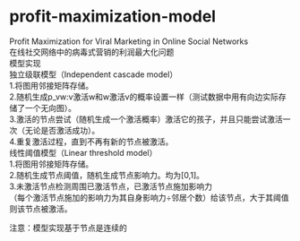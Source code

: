 # profit-maximization-model
Profit Maximization for Viral Marketing in Online Social Networks  
在线社交网络中的病毒式营销的利润最大化问题  
模型实现   
  独立级联模型（Independent cascade model）  
    1.将图用邻接矩阵存储。  
    2.随机生成p_vw:v激活w和w激活v的概率设置一样（测试数据中用有向边实际存储了一个无向图）。  
    3.激活的节点尝试（随机生成一个激活概率）激活它的孩子，并且只能尝试激活一次（无论是否激活成功）。  
    4.重复激活过程，直到不再有新的节点被激活。  
  线性阈值模型（Linear threshold model）  
    1.将图用邻接矩阵存储。  
    2.随机生成节点阈值，随机生成节点影响力。均为[0,1]。  
    3.未激活节点检测周围已激活节点，已激活节点施加影响力  
    （每个激活节点施加的影响力为其自身影响力÷邻居个数）给该节点，大于其阈值则该节点被激活。  

注意：模型实现基于节点是连续的  
